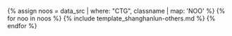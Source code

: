 
<!--원문인용 시작.  상위에서 bookinit, data_src, classname 지정 필요-->

{% assign noos = data_src | where: "CTG", classname | map: 'NOO' %}
{% for noo in noos %}
{% include template_shanghanlun-others.md %}
{% endfor %}
